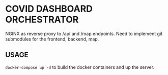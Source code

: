 # COVID DASHBOARD ORCHESTRATOR
NGINX as reverse proxy to /api and /map endpoints.
Need to implement git submodules for the frontend, backend, map.

## USAGE
`docker-compose up -d` to build the docker containers and up the server.

